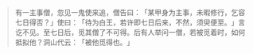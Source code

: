 
> 有一主事僧，忽见一鬼使来追，僧告曰：​「某甲身为主事，未暇修行，乞容七日得否？​」使曰：​「待为白王，若许即七日后来，不然，须臾便至。​」言讫不见。至七日后，觅其僧了不可得。后有人举问一僧，若被觅着时，如何抵拟他？洞山代云：​「被他觅得也。​」
